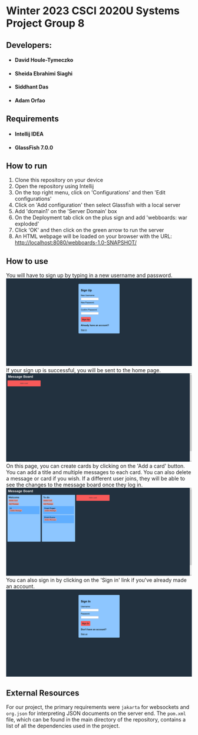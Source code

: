 # Winter 2023 CSCI 2020U Systems Project Group 8

## Developers:
* #### David Houle-Tymeczko
* #### Sheida Ebrahimi Siaghi 
* #### Siddhant Das
* #### Adam Orfao

## Requirements
* #### Intellij IDEA
* #### GlassFish 7.0.0

## How to run

1. Clone this repository on your device
2. Open the repository using Intellij
3. On the top right menu, click on 'Configurations' and then 'Edit configurations'
4. Click on 'Add configuration' then select Glassfish with a local server
5. Add 'domain1' on the 'Server Domain' box
6. On the Deployment tab click on the plus sign and add 'webboards: war exploded'
7. Click 'OK' and then click on the green arrow to run the server
8. An HTML webpage will be loaded on your browser with the URL: <http://localhost:8080/webboards-1.0-SNAPSHOT/>

## How to use
You will have to sign up by typing in a new username and password.
![signup.png](signup.png)
If your sign up is successful, you will be sent to the home page. 
![home.png](home.png)
On this page, you can create cards by clicking on the 'Add a card' button. You can add a title and multiple messages to each card. You can also delete a message or card if you wish. If a different user joins, they will be able to see the changes to the message board once they log in.
![example.png](example.png)
You can also sign in by clicking on the 'Sign in' link if you've already made an account.
![signin.png](signin.png)

## External Resources
For our project, the primary requirements were `jakarta` for websockets and `org.json` for interpreting JSON documents on the server end. The `pom.xml` file, which can be found in the main directory of the repository, contains a list of all the dependencies used in the project.
